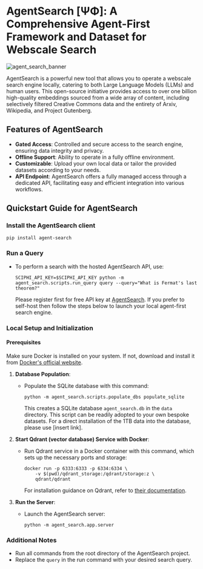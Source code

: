 # AgentSearch [ΨΦ]: A Comprehensive Agent-First Framework and Dataset for Webscale Search
![agent_search_banner](https://github.com/SciPhi-AI/agent-search/assets/68796651/56268e41-130f-4d2f-ba22-b565f7642713)

AgentSearch is a powerful new tool that allows you to operate a webscale search engine locally, catering to both Large Language Models (LLMs) and human users. This open-source initiative provides access to over one billion high-quality embeddings sourced from a wide array of content, including selectively filtered Creative Commons data and the entirety of Arxiv, Wikipedia, and Project Gutenberg.

## Features of AgentSearch

- **Gated Access**: Controlled and secure access to the search engine, ensuring data integrity and privacy.
- **Offline Support**: Ability to operate in a fully offline environment.
- **Customizable**: Upload your own local data or tailor the provided datasets according to your needs.
- **API Endpoint**: AgentSearch offers a fully managed access through a dedicated API, facilitating easy and efficient integration into various workflows.

## Quickstart Guide for AgentSearch

### Install the AgentSearch client

   ```shell
   pip install agent-search
   ```

### Run a Query

- To perform a search with the hosted AgentSearch API, use:

  ```shell
  SCIPHI_API_KEY=$SCIPHI_API_KEY python -m agent_search.scripts.run_query query --query="What is Fermat's last theorem?"
  ```

  Please register first for free API key at [AgentSearch](https://www.sciphi.ai/). If you prefer to self-host then follow the steps below to launch your local agent-first search engine.

### Local Setup and Initialization

#### Prerequisites

Make sure Docker is installed on your system. If not, download and install it from [Docker's official website](https://www.docker.com/).

1. **Database Population**:
   - Populate the SQLite database with this command:

     ```shell
     python -m agent_search.scripts.populate_dbs populate_sqlite
     ```

     This creates a SQLite database `agent_search.db` in the `data` directory. This script can be readily adopted to your own bespoke datasets. For a direct installation of the 1TB data into the database, please use [insert link].

2. **Start Qdrant (vector database) Service with Docker**:
   - Run Qdrant service in a Docker container with this command, which sets up the necessary ports and storage:

     ```shell
     docker run -p 6333:6333 -p 6334:6334 \
         -v $(pwd)/qdrant_storage:/qdrant/storage:z \
         qdrant/qdrant
     ```

     For installation guidance on Qdrant, refer to [their documentation](https://qdrant.tech/documentation/quick-start/).

3. **Run the Server**:
   - Launch the AgentSearch server:

     ```shell
     python -m agent_search.app.server
     ```

### Additional Notes

- Run all commands from the root directory of the AgentSearch project.
- Replace the `query` in the run command with your desired search query.
